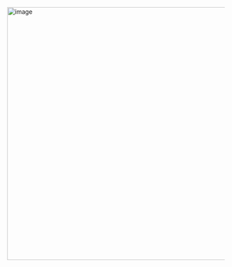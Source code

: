 <img width="585" alt="image" src="https://github.com/user-attachments/assets/eb5c62bd-908d-442c-b52e-76eb00d3f119" />
